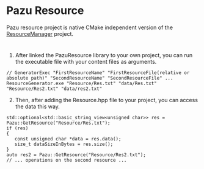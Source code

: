 # Pazu Resource
Pazu resource project is native CMake independent version of the [ResourceManager](https://github.com/Johnnyborov/ResourceManager) project.

#
1) After linked the PazuResource library to your own project, you can run the executable file with your content files as arguments.
```
// GeneratorExec "FirstResourceName" "FirstResourceFile(relative or absolute path)" "SecondResourceName" "SecondResourceFile" ...
ResourceGenerator.exe "Resource/Res.txt" "data/Res.txt" "Resource/Res2.txt" "data/res2.txt"
```
2) Then, after adding the Resource.hpp file to your project, you can access the data this way.
```
std::optional<std::basic_string_view<unsigned char>> res = Pazu::GetResource("Resource/Res.txt");
if (res)
{
   const unsigned char *data = res.data();
   size_t dataSizeInBytes = res.size();
}
auto res2 = Pazu::GetResource("Resource/Res2.txt");
// ... operations on the second resource ...
```
